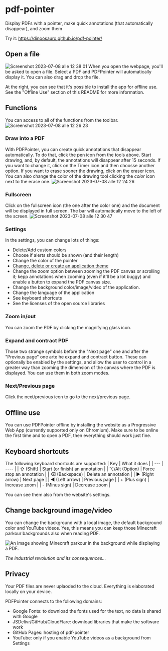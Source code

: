 # pdf-pointer
Display PDFs with a pointer, make quick annotations (that automatically disappear), and zoom them

Try it: https://dinoosauro.github.io/pdf-pointer/
## Open a file
![Screenshot 2023-07-08 alle 12 38 01](https://i.imgur.com/R94fMa0.png)
When you open the webpage, you'll be asked to open a file. Select a PDF and PDFPointer will automatically display it. You can also drag and drop the file.

At the right, you can see that it's possible to install the app for offline use. See the "Offline Use" section of this README for more information.
## Functions
You can access to all of the functions from the toolbar.
![Screenshot 2023-07-08 alle 12 26 23](https://i.imgur.com/mAyIlnL.png)

### Draw into a PDF
With PDFPointer, you can create quick annotations that disappear automatically. To do that, click the pen icon from the tools above. Start drawing, and, by default, the annotations will disappear after 15 seconds. If you want to change it, click on the Timer icon and then choosse another option. If you want to erase sooner the drawing, click on the eraser icon. You can also change the color of the drawing tool clicking the _color_ icon next to the erase one.
![Screenshot 2023-07-08 alle 12 24 26](https://i.imgur.com/eYJ2l22.png)
### Fullscreen
Click on the fullscreen icon (the one after the color one) and the document will be displayed in full screen. The bar will automatically move to the left of the screen.
![Screenshot 2023-07-08 alle 12 30 47](https://i.imgur.com/LzI3IUZ.png)
### Settings
In the settings, you can change lots of things:
- Delete/Add custom colors
- Choose if alerts should be shown (and their length)
- Change the color of the pointer
- [Change, delete or create an application theme](https://github.com/Dinoosauro/pdf-pointer/tree/main/themeCreator)
- Change the zoom option between zooming the PDF canvas or scrolling it; kepp annotations when zooming (even if it'll be a lot buggy) and enable a button to expand the PDF canvas size.
- Change the background color/image/video of the application.
- Change the language of the application
- See keyboard shortcuts
- See the licenses of the open source libraries 
### Zoom in/out
You can zoom the PDF by clicking the magnifying glass icon. 
### Expand and contract PDF
Those two strange symbols before the "Next page" one and after the "Previous page" one arte he expand and contract button. These can optionally be enabled by the settings, and allow the user to control in a greater way than zooming the dimension of the canvas where the PDF is displayed. You can use them in both zoom modes.
### Next/Previous page
Click the next/previous icon to go to the next/previous page.

## Offline use
You can use PDFPointer offline by installing the website as a Progressive Web App (currently supported only on Chromium). Make sure to be online the first time and to open a PDF, then everything should work just fine.
## Keyboard shortcuts
The following keyboard shortcuts are supported:
| Key | What it does | 
| --- | ---- |
| ⇧ (Shift) | Start (or finish) an annotation |
| ⌥/Alt (Option) | Force stop an annotation |
| ⌫ (Backspace) | Delete an annotation |
| ▶ (Right arrow) | Next page |
| ◀ (Left arrow) | Previous page |
| + (Plus sign) | Increase zoom |
| - (Minus sign) | Decrease zoom |

You can see them also from the website's settings.

## Change background image/video

You can change the background with a local image, the default background color and YouTube videos. Yes, this means you can keep those Minecraft parkour backgrounds also when reading PDF. 

![An image showing Minecraft parkour in the background while displaying a PDF.](https://i.imgur.com/LI8VHGd.png)

*The industrial revolution and its consequences...*


## Privacy
Your PDF files are never uplaoded to the cloud. Everything is elaborated locally on your device.

PDFPointer connects to the following domains:

- Google Fonts: to download the fonts used for the text, no data is shared with Google
- JSDelivr/GitHub/CloudFlare: download libraries that make the software work
- GitHub Pages: hosting of pdf-pointer
- YouTube: only if you enable YouTube videos as a background from Settings